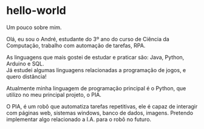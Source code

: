 # hello-world
Um pouco sobre mim.

Olá, eu sou o André, estudante do 3º ano do curso de Ciência da Computação, trabalho com automação de tarefas, RPA.

As linguagens que mais gostei de estudar e praticar são: Java, Python, Arduino e SQL.\
Já estudei algumas linguagens relacionadas a programação de jogos, e quero distância!

Atualmente minha linguagem de programação principal é o Python, que utilizo no meu principal projeto, o PIA.

O PIA, é um robô que automatiza tarefas repetitivas, ele é capaz de interagir com páginas web, sistemas windows, banco de dados, imagens. Pretendo implementar algo relacionado a I.A. para o robô no futuro.
